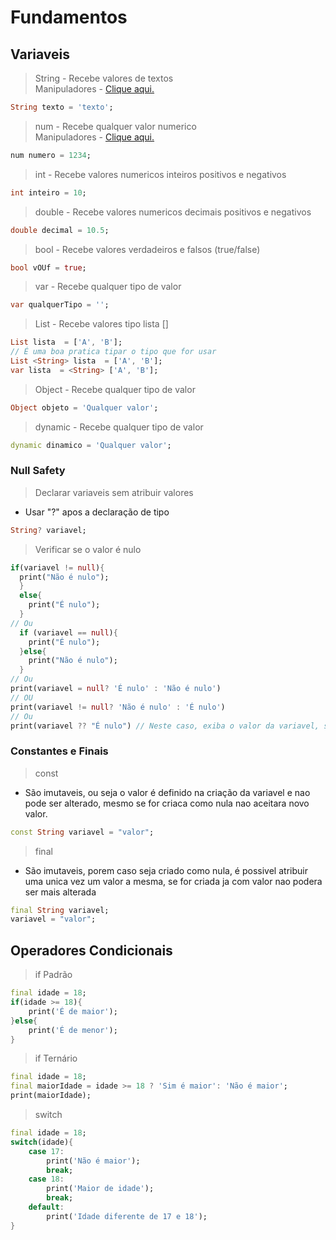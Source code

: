 # Fundamentos
## Variaveis
>String - Recebe valores de textos<br>
Manipuladores - [Clique aqui.](./Manipuladores.md)
```dart
String texto = 'texto';
```
>num - Recebe qualquer valor numerico<br>
Manipuladores - [Clique aqui.](./Manipuladores.md)
```dart
num numero = 1234;
```
>int - Recebe valores numericos inteiros positivos e negativos
```dart
int inteiro = 10;
```
>double - Recebe valores numericos decimais positivos e negativos
```dart
double decimal = 10.5;
```
>bool - Recebe valores verdadeiros e falsos (true/false)
```dart
bool vOUf = true;
```
>var - Recebe qualquer tipo de valor
```dart
var qualquerTipo = '';
```
>List - Recebe valores tipo lista []
```dart
List lista  = ['A', 'B'];
// É uma boa pratica tipar o tipo que for usar
List <String> lista  = ['A', 'B'];
var lista  = <String> ['A', 'B'];
```
>Object - Recebe qualquer tipo de valor
```dart
Object objeto = 'Qualquer valor';
```
>dynamic - Recebe qualquer tipo de valor
```dart
dynamic dinamico = 'Qualquer valor';
```

### Null Safety
>Declarar variaveis sem atribuir valores
- Usar "?" apos a declaração de tipo
```dart
String? variavel;
```
>Verificar se o valor é nulo
```dart
if(variavel != null){
  print("Não é nulo");
  }
  else{
    print("É nulo");
  }
// Ou
  if (variavel == null){
    print("É nulo");
  }else{
    print("Não é nulo");
  }
// Ou
print(variavel = null? 'É nulo' : 'Não é nulo')
// OU
print(variavel != null? 'Não é nulo' : 'É nulo')
// Ou
print(variavel ?? "É nulo") // Neste caso, exiba o valor da variavel, se for nulo exibra "é nulo"
```
### Constantes e Finais
>const
- São imutaveis, ou seja o valor é definido na criação da variavel e nao pode ser alterado, mesmo se for criaca como nula nao aceitara novo valor.
```dart
const String variavel = "valor";
```
>final
- São imutaveis, porem caso seja criado como nula, é possivel atribuir uma unica vez um valor a mesma, se for criada ja com valor nao podera ser mais alterada
```dart
final String variavel;
variavel = "valor";
```
## Operadores Condicionais
>if Padrão
```dart
final idade = 18;
if(idade >= 18){
    print('É de maior');
}else{
    print('É de menor');
}
```
>if Ternário
```dart
final idade = 18;
final maiorIdade = idade >= 18 ? 'Sim é maior': 'Não é maior';
print(maiorIdade);
```
>switch
```dart
final idade = 18;
switch(idade){
    case 17:
        print('Não é maior');
        break;
    case 18:
        print('Maior de idade');
        break;
    default:
        print('Idade diferente de 17 e 18');
}
```



